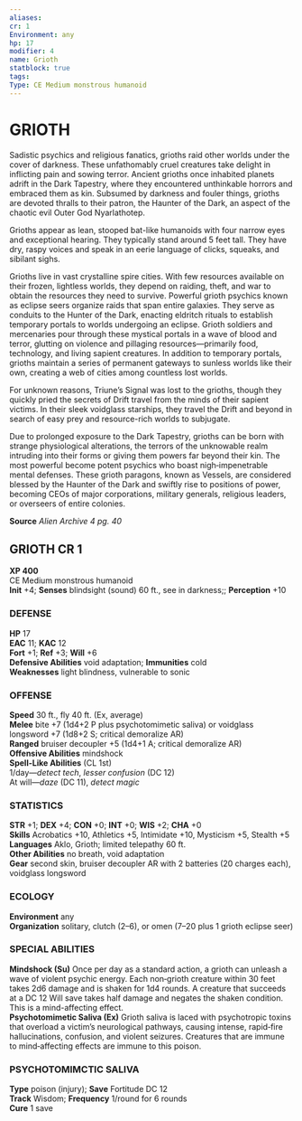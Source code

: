 ```yaml
---
aliases: 
cr: 1
Environment: any
hp: 17
modifier: 4
name: Grioth
statblock: true
tags: 
Type: CE Medium monstrous humanoid  
---
```

# GRIOTH
Sadistic psychics and religious fanatics, grioths raid other worlds under the cover of darkness. These unfathomably cruel creatures take delight in inflicting pain and sowing terror. Ancient grioths once inhabited planets adrift in the Dark Tapestry, where they encountered unthinkable horrors and embraced them as kin. Subsumed by darkness and fouler things, grioths are devoted thralls to their patron, the Haunter of the Dark, an aspect of the chaotic evil Outer God Nyarlathotep.

Grioths appear as lean, stooped bat-like humanoids with four narrow eyes and exceptional hearing. They typically stand around 5 feet tall. They have dry, raspy voices and speak in an eerie language of clicks, squeaks, and sibilant sighs.

Grioths live in vast crystalline spire cities. With few resources available on their frozen, lightless worlds, they depend on raiding, theft, and war to obtain the resources they need to survive. Powerful grioth psychics known as eclipse seers organize raids that span entire galaxies. They serve as conduits to the Hunter of the Dark, enacting eldritch rituals to establish temporary portals to worlds undergoing an eclipse. Grioth soldiers and mercenaries pour through these mystical portals in a wave of blood and terror, glutting on violence and pillaging resources—primarily food, technology, and living sapient creatures. In addition to temporary portals, grioths maintain a series of permanent gateways to sunless worlds like their own, creating a web of cities among countless lost worlds.

For unknown reasons, Triune’s Signal was lost to the grioths, though they quickly pried the secrets of Drift travel from the minds of their sapient victims. In their sleek voidglass starships, they travel the Drift and beyond in search of easy prey and resource-rich worlds to subjugate.

Due to prolonged exposure to the Dark Tapestry, grioths can be born with strange physiological alterations, the terrors of the unknowable realm intruding into their forms or giving them powers far beyond their kin. The most powerful become potent psychics who boast nigh‑impenetrable mental defenses. These grioth paragons, known as Vessels, are considered blessed by the Haunter of the Dark and swiftly rise to positions of power, becoming CEOs of major corporations, military generals, religious leaders, or overseers of entire colonies.


**Source** _Alien Archive 4 pg. 40_

## GRIOTH CR 1

**XP 400**  
CE Medium monstrous humanoid  
**Init** +4; **Senses** blindsight (sound) 60 ft., see in darkness;; **Perception** +10  

### DEFENSE

**HP** 17  
**EAC** 11; **KAC** 12  
**Fort** +1; **Ref** +3; **Will** +6  
**Defensive Abilities** void adaptation; **Immunities** cold  
**Weaknesses** light blindness, vulnerable to sonic

### OFFENSE

**Speed** 30 ft., fly 40 ft. (Ex, average)  
**Melee** bite +7 (1d4+2 P plus psychotomimetic saliva) or voidglass longsword +7 (1d8+2 S; critical demoralize AR)  
**Ranged** bruiser decoupler +5 (1d4+1 A; critical demoralize AR)  
**Offensive Abilities** mindshock  
**Spell-Like Abilities** (CL 1st)  
1/day—_detect tech_, _lesser confusion_ (DC 12)  
At will—_daze_ (DC 11), _detect magic_

### STATISTICS

**STR** +1; **DEX** +4; **CON** +0; **INT** +0; **WIS** +2; **CHA** +0  
**Skills** Acrobatics +10, Athletics +5, Intimidate +10, Mysticism +5, Stealth +5  
**Languages** Aklo, Grioth; limited telepathy 60 ft.  
**Other Abilities** no breath, void adaptation  
**Gear** second skin, bruiser decoupler AR with 2 batteries (20 charges each), voidglass longsword

### ECOLOGY

**Environment** any  
**Organization** solitary, clutch (2–6), or omen (7–20 plus 1 grioth eclipse seer)

### SPECIAL ABILITIES

**Mindshock (Su)** Once per day as a standard action, a grioth can unleash a wave of violent psychic energy. Each non‑grioth creature within 30 feet takes 2d6 damage and is shaken for 1d4 rounds. A creature that succeeds at a DC 12 Will save takes half damage and negates the shaken condition. This is a mind-affecting effect.  
**Psychotomimetic Saliva (Ex)** Grioth saliva is laced with psychotropic toxins that overload a victim’s neurological pathways, causing intense, rapid‑fire hallucinations, confusion, and violent seizures. Creatures that are immune to mind‑affecting effects are immune to this poison.

### PSYCHOTOMIMCTIC SALIVA

**Type** poison (injury); **Save** Fortitude DC 12  
**Track** Wisdom; **Frequency** 1/round for 6 rounds  
**Cure** 1 save
